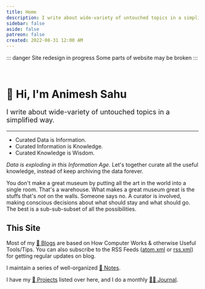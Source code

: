```yaml
---
title: Home
description: I write about wide-variety of untouched topics in a simplified way.
sidebar: false
aside: false
patreon: false
created: 2022-08-31 12:00 AM
---
```


::: danger Site redesign in progress
Some parts of website may be broken
:::

<br>

# 👋 Hi, I'm Animesh Sahu

<p style="font-size: 18px;">
I write about wide-variety of untouched topics in a simplified way.
</p>

---

* Curated Data is Information.
* Curated Information is Knowledge.
* Curated Knowledge is Wisdom.

*Data is exploding in this Information Age.* Let's together curate all the useful knowledge, instead of keep archiving the data forever.

<Quote author="Rework (Book)">
You don't make a great museum by putting all the art in the world into a single room. That's a warehouse. What makes a great museum great is the stuffs that's <i>not</i> on the walls. Someone says no. A curator is involved, making conscious decisions about what should stay and what should go. The best is a sub-sub-subset of all the possibilities.
</Quote>

## This Site

Most of my [📝 Blogs](/blogs/index.md) are based on How Computer Works & otherwise Useful Tools/Tips. You can also subscribe to the RSS Feeds ([atom.xml](/atom.xml) or [rss.xml](/rss.xml)) for getting regular updates on blog.

I maintain a series of well-organized [📔 Notes](/notes/index.md).

I have my [🚀 Projects](/projects/index.md) listed over here, and I do a monthly [✍🏻 Journal](/journal/index.md).

<!-- Temporal fixup - hydration failure -->
<br>
<br>
